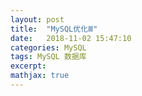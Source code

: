 ```yaml
---
layout: post
title:  "MySQL优化Ⅲ"
date:   2018-11-02 15:47:10
categories: MySQL
tags: MySQL 数据库
excerpt: 
mathjax: true
---
```

